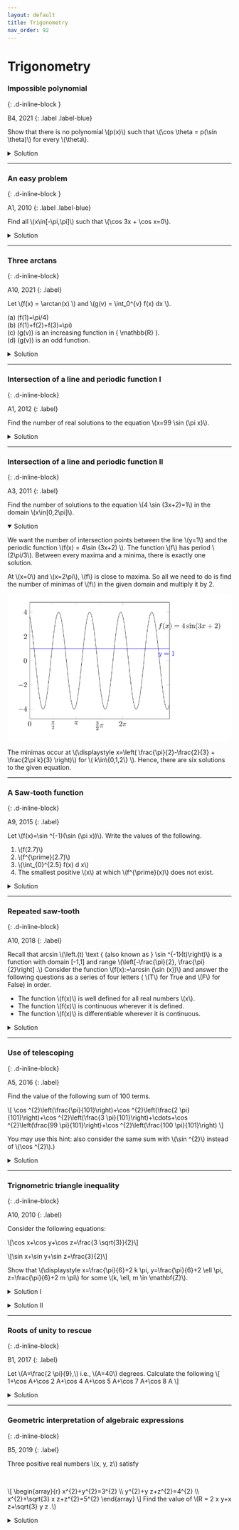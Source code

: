 ```yaml
---
layout: default
title: Trigonometry
nav_order: 92
---
```



# Trigonometry

### Impossible polynomial
{: .d-inline-block }

B4, 2021
{: .label .label-blue}

<p>
Show that there is no polynomial \(p(x)\) such that \(\cos \theta = p(\sin \theta)\) for every \(\theta\).

<details><summary>Solution</summary>
Put \( \theta = 0 \) and \(\theta = \pi\). Then \(p(0) = 1 \) and \(p(0)=-1\) which cannot be the case.
</details>
</p>

---

### An easy problem
{: .d-inline-block }

A1, 2010
{: .label .label-blue}

<p>
Find all \(x\in[-\pi,\pi]\) such that \(\cos 3x + \cos x=0\).
</p>

<details><summary>Solution</summary>

<p>
\begin{array}%
\cos 3x+\cos x=4 \cos ^{3} x-3 \cos x + \cos x \\
\therefore 4 \cos ^{3} x-2 \cos x=0 \\
\cos x\left(\cos ^{2} x-\frac{1}{2}\right)=0
\end{array}
</p>

<p>
Either \(\cos x=0\) or \(\cos x = \pm\frac{1}{\sqrt{2}}\).
</p>


<p>
\begin{align}
\cos x&=0 \text { implies } x \in\left(\frac{\pi}{2},-\frac{\pi}{2}\right) \\
\cos x&=\frac{1}{\sqrt{2}} \text { implies } x \in\left(\frac{\pi}{4},-\frac{\pi}{4}\right) \\
\cos x&=-\frac{1}{\sqrt{2}} \text { imples } x \in\left(\frac{3 \pi}{4},-\frac{3 \pi}{4}\right)
\end{align}
</p>

<p>
Therefore, there are six solutions to the given equation.
</p>

</details>

---


### Three arctans
{: .d-inline-block}

A10, 2021
{: .label}



<p> Let \(f(x) = \arctan(x) \) and \(g(v) = \int_0^{v} f(x) dx \).<br>


(a) \(f(1)=\pi/4\)<br>
(b) \(f(1)+f(2)+f(3)=\pi\) <br>
(c) \(g(v)\) is an increasing function in \( \mathbb{R} \).<br>
(d) \(g(v)\) is an odd function.<br>
</p>


<details><summary>Solution</summary>

<p>
(a) True.<br>
(b) True. See below. <br>
(c) False. \(g(-v) = - \int_{-v}^0 f(x) dx = g(v)\). So \(g\) is convex.<br>
(d) False. \(g\) is an even function.<br>

<i>Explanation for (b)</i>. Let \( \arctan(1)=x ; \arctan (2)=y ;\) and \(\arctan (3)=z\).<br>

\[\tan (x+y)=\frac{\tan x+\tan y}{1-\tan x \cdot \tan y}=\frac{1+2}{1-2}=-3\]

Put \(u = x+y\) and evaluate:
\[\tan (z+u)=\frac{\tan z+\tan u}{1-\tan z \cdot \tan u}=\frac{-3+3}{1-9}=0\]

So \( \tan( x+y+z ) = 0\).  Hence, \(\arctan (1)+\arctan (2)+\arctan (3)=x+y+z=\pi\).

<br>

</p>

</details>


---

### Intersection of a line and periodic function I
{: .d-inline-block}

A1, 2012
{: .label}

<p>
Find the number of real solutions to the equation \(x=99 \sin (\pi x)\).
</p>

<details><summary>Solution</summary>

<p>
Since the equation is symmetric, if \(r\) is a solution then \(-r\) is also a solution. Hence, we restrict to finding the positive roots.
Note that \(x=0\) is also a root.
</p>

<p>
The function \(99 \sin \pi x\) is positive when \(2k < x < 2k+1 \). It equals \(x\) when \(x\leq 99\). The positive cycle of \(\sin\pi x\) meets \(y=x\) twice, so there are 198 positive solutions.
Counting the zero gives 199 solutions.
</p>

</details>

---


### Intersection of a line and periodic function II
{: .d-inline-block}

A3, 2011
{: .label}

<p>
Find the number of solutions to the equation \(4 \sin (3x+2)=1\) in the domain \(x\in[0,2\pi]\).
</p>

<details open><summary>Solution</summary>

<p>
We want the number of intersection points between the line \(y=1\) and the periodic function \(f(x) = 4\sin (3x+2) \). The function \(f\) has period \(2\pi/3\). Between every maxima and a minima, there is exactly one solution.
</p>
<p>
At \(x=0\) and \(x=2\pi\), \(f\) is close to maxima. So all we need to do is find the number of minimas of \(f\) in the given domain and multiply it by 2.
</p>

<p style="text-align:center;"><img src="/assets/images/A3_2011.svg"></p>

<p>
The minimas occur at \(\displaystyle x=\left( \frac{\pi}{2}-\frac{2}{3} + \frac{2\pi k}{3}   \right)\) for \( k\in\{0,1,2\} \). Hence, there are six solutions to the given equation.
</p>



</details>

---


### A Saw-tooth function
{: .d-inline-block}

A9, 2015
{: .label}


Let \\(f(x)=\\sin ^{-1}(\\sin (\\pi x))\\). Write the values of the following.

1. \\(f(2.7)\\)
1. \\(f^{\\prime}(2.7)\\)
1. \\(\\int_{0}^{2.5} f(x) d x\\)
1. The smallest positive \\(x\\) at which \\(f^{\\prime}(x)\\) does not exist.

<details><summary>Solution</summary>


<p>
The graph of \(f\) is periodic with \(f(x)=f(x+2)\). It is defined as follows in the interval \((0,2)\).
</p>

<p>
 \[
f(x)= \begin{cases}
\pi x & 0\leq x \leq 0.5 \\
\pi-\pi x &  0.5 \leq x \leq 1.5  \\
\pi x & 1.5 \leq x \leq 2 \end{cases}
  \]
</p>

<img src="/assets/images/sawtooth.svg"/><br>

<p>
We can answer the questions by consulting the graph:
</p>

<ol>
<li> \(f(2.7)=f(0.7)=\pi- 0.7\pi=0.3\pi\) </li>
<li> \(f^{\prime}(2.7)=-\pi\)</li>
<li> \(\int_{0}^{2.5} f(x) d x=\int_{0}^{0.5} f(x) dx=\pi / 8\) </li>
<li> the smallest positive \(x\) at which \(f^{\prime}(x)\) does not exist is \(x=1/2\) </li>
</ol>


</details>

---

### Repeated saw-tooth
{: .d-inline-block}

A10, 2018
{: .label}


<p>
Recall that arcsin \(\left.(t) \text { (also known as } \sin ^{-1}(t)\right)\) is a function with domain [-1,1] and range \(\left[-\frac{\pi}{2}, \frac{\pi}{2}\right] .\) Consider the function \(f(x):=\arcsin (\sin (x))\) and answer the following questions as a series of four letters ( \(T\) for True and \(F\) for False) in order.
</p>

<ul>
<li> The function \(f(x)\) is well defined for all real numbers \(x\).</li>
<li> The function \(f(x)\) is continuous wherever it is defined.</li>
<li> The function \(f(x)\) is differentiable wherever it is continuous.</li>
</ul>


<details><summary>Solution</summary>

<i>The problem is nearly the same as the previous problem from 2015 paper. </i>

<p>From the graph, we see that only the last statement is false.</p>

</details>

---


### Use of telescoping
{: .d-inline-block}

A5, 2016
{: .label}

<p>
Find the value of the following sum of 100 terms.
</p>

<p>
\[
\cos ^{2}\left(\frac{\pi}{101}\right)+\cos ^{2}\left(\frac{2 \pi}{101}\right)+\cos ^{2}\left(\frac{3 \pi}{101}\right)+\cdots+\cos ^{2}\left(\frac{99 \pi}{101}\right)+\cos ^{2}\left(\frac{100 \pi}{101}\right)
\]
</p>

<p>
You may use this hint: also consider the same sum with \(\sin ^{2}\) instead of \(\cos ^{2}\).)
</p>


<details><summary>Solution</summary>


<p><i>A solution without using the hint.</i></p>

<p>
Let \( x = \frac{\pi}{101} \).
</p>

<p>
Since \( \cos^2x = (\cos 2x + 1 )/2 \), the given expression is:
</p>

<p>
\[
S = \frac{n}{2} + \frac{1}{2}\cdot \left( \cos 2x + \cos 4x + \cdots + \cos 2nx \right)\quad \text{where } n=100
\]
</p>



<p>
The following identity is useful:
</p>

<p>
\[ c=\cos 2 x+\cos 4 x+\cdots+\cos 2 n x=\frac{\sin n x \cos (n+1) x}{\sin x} \]
</p>

<p>
We can prove this as follows:
</p>

<p>
\(2 \sin x(\cos 2 x+\cos 4 x+\cdots+\cos 2 n x) \)
\(=[\sin 3 x-\sin x]+[\sin 5 x-\sin 3 x]+\cdots+[\sin (2 n+1) x-\sin (2 n-1) x]\)
\(=\sin (2 n+1) x-\sin x=2 \sin n x \cos (n+1) x \)
</p>

<p>
With this simplification the original expression becomes:
</p>

\begin{align}
S&=\frac{n}{2} + \frac{1}{2} \frac{\sin(100\pi/101) \cos \pi}{\sin \pi/101}  \\
\\
&=\frac{n}{2} + \frac{1}{2} = \frac{101}{2}
\end{align}

</details>

---

### Trignometric triangle inequality
{: .d-inline-block}

A10, 2010
{: .label}


<p>
Consider the following equations:
</p>

<p>
\[\cos x+\cos y+\cos z=\frac{3 \sqrt{3}}{2}\]
</p>
<p>
\[\sin x+\sin y+\sin z=\frac{3}{2}\]
</p>

<p>
Show that \(\displaystyle x=\frac{\pi}{6}+2 k \pi, y=\frac{\pi}{6}+2 \ell \pi, z=\frac{\pi}{6}+2 m \pi\) for some \(k, \ell, m \in \mathbf{Z}\).
</p>


<details><summary>Solution I</summary>
<i>Solution due to Piyush Jha.</i><br><br>
For any real numbers  \(a_{1}, \ldots, a_n\) and \(b_1, \ldots, b_n\), we know from Cauchy-Swarchz inequality that
\[
\left(\sum_{i=1}^{n} a_i b_i\right)^{2} \leq\left(\sum_{i=1}^{n} a_i^{2}\right)\left(\sum_{i=1}^{n} b_{i}^{2}\right)
\]
and equality holds if and only if there exists a nonzero constant \(\mu\) such that for all \(1 \leq i \leq n, \mu a_{i}=b_{i}\).<br>

Applying Cauchy-Swarchz inequality on \((\cos x, \cos y, \cos z)\) and on \((1,1,1)\) we get

\begin{align}
(\cos x+\cos y+\cos z)^{2} &\leq\left((\cos x)^{2}+(\cos y)^{2}+(\cos z)^{2}\right)\left(1^{2}+1^{2}+1^{2}\right) \\
\frac{9}{4} &\leq \left((\cos x)^{2}+(\cos y)^{2}+(\cos z)^{2}\right)
\end{align}

Now applying same on \( (\sin x, \sin y, \sin z)\) and \((1,1,1)\) gives:

\begin{align}
\frac{9}{4}& \leq\left(\sin^{2} x+\sin ^{2} y+\sin^{2} z\right)\left(1^{2}+1^{2}+1^{2}\right)\\
\frac{3}{4}& \leq\left(1-\cos ^{2} x+1-\cos ^{2} y+1-\cos ^{2} z\right)\\
\frac{9}{4}& \geq\left(\cos^{2} x+\cos ^{2} y+\cos ^{2} z\right)
\end{align}

which implies that \( \cos^{2} x+\cos^{2} y+\cos^{2} z=\frac{9}{4}\), that means Cauchy-Schwarz inequality is tight and there must exist
a \(\kappa\) such that \(\cos x = \cos y = \cos z = \kappa\). From the problem statement \(\kappa = \frac{\sqrt{3}}{2}\) and the solution follows.
</details>

<p></p>

<details><summary>Solution II</summary>

<p>
Squaring both the equations and adding gives:
</p>

\[(\cos x+\cos y+\cos z)^{2}+(\sin x+\sin y+\sin z)^{2}=9\]

\[\Rightarrow \cos (x-y)+\cos (y-z)+\cos (z-x)=3\]

<p>The maximum value of \(\cos \theta\) is 1. So, the above equation can be satisfied with equality only when each of the terms is 1. This implies
that the only solutions are those that are given in the problem.</p>

<p><i>Altenatively, we can use complex numbers and triangle inequality to prove the statement</i></p>

</details>














---


### Roots of unity to rescue
{: .d-inline-block}

B1, 2017
{: .label}

<p>
Let \(A=\frac{2 \pi}{9},\) i.e., \(A=40\) degrees. Calculate the following
\[
1+\cos A+\cos 2 A+\cos 4 A+\cos 5 A+\cos 7 A+\cos 8 A
\]
</p>


<details><summary>Solution</summary>


<p>
We look at \(\cos n A\) as the real part of \(e^{i n A}\).
</p>

<p>
\begin{align}
S &=\sum_{n=0}^{8} \cos n A-\sum_{n=1}^{2} \cos (3 n A) \\
&=\operatorname{Re}\left(\sum_{n=0}^{8} e^{i n A}-\sum_{n=1}^{2} e^{i n \frac{2 \pi}{3}}\right) \\
&=\operatorname{Re}\left(0-\omega-\omega^{2}\right) \quad \text{where } \omega \text{ is a complex cube root of unity} \\
&=1
\end{align}
</p>

</details>

---


### Geometric interpretation of algebraic expressions
{: .d-inline-block}

B5, 2019
{: .label}


<p>
Three positive real numbers \(x, y, z\) satisfy
</p>
<br>
<p>
\[
\begin{array}{r}
x^{2}+y^{2}=3^{2} \\
y^{2}+y z+z^{2}=4^{2} \\
x^{2}+\sqrt{3} x z+z^{2}=5^{2}
\end{array}
\]
Find the value of \(R = 2 x y+x z+\sqrt{3} y z .\)
</p>


<details><summary>Solution</summary>

<p>The RHS of equations hints that a right angle triangle is involved. The LHS expressions resemble the cosine formulas. All we have to do is find an interpretation for \(x,y\) and \(z\).</p>


<p>
Consider the right angled triangle \(ABC\) with sides 3,4,5 and an interior point \(O\) such that \(A O=x, \angle A O B=90\) and \(C O=z, \angle C O A=150\) and \(B O=\) \(y, \angle B O C=120\).
Then the three given equations are in fact cosine rule for each of the triangle prescribed above.
</p>


<p style="text-align:center;"><img src="/assets/images/B5_2019.svg"></p>


<p>
For example, in \(\Delta BOC\) we have:
</p>

\begin{align}
4^{2} &=y^{2}+z^{2}-2 y z \cos (120) \\
&=y^{2}+z^{2}+y z
\end{align}

<p>If we divide the expression \(R\) by 4, we get:
\[ \frac{1}{2}xy\sin 90+\frac{1}{2}xz\sin 60 + \frac{1}{2}yz\sin 60 \]

The three terms are the areas of the interior triangles which should be equal to the area of triangle \(ABC\).

\[ 6=\frac{1}{2} x y+\frac{1}{2} y z \sin 60+\frac{1}{2} \sin 30 \]

So the answer is 24.
</p>


<i>This is an artificial problem.  Students are expected to play guess-the-pattern game with the examiners.</i>


</details>








